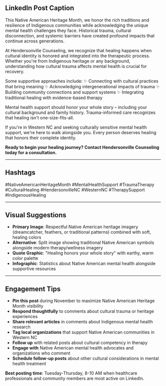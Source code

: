## LinkedIn Post Caption

This Native American Heritage Month, we honor the rich traditions and resilience of Indigenous communities while acknowledging the unique mental health challenges they face. Historical trauma, cultural disconnection, and systemic barriers have created profound impacts that continue across generations.

At Hendersonville Counseling, we recognize that healing happens when cultural identity is honored and integrated into the therapeutic process. Whether you're from Indigenous heritage or any background, understanding how cultural trauma affects mental health is crucial for recovery.

Some supportive approaches include:
✨ Connecting with cultural practices that bring meaning
✨ Acknowledging intergenerational impacts of trauma
✨ Building community connections and support systems
✨ Integrating traditional healing with evidence-based therapy

Mental health support should honor your whole story – including your cultural background and family history. Trauma-informed care recognizes that healing isn't one-size-fits-all.

If you're in Western NC and seeking culturally sensitive mental health support, we're here to walk alongside you. Every person deserves healing that honors their complete identity.

**Ready to begin your healing journey? Contact Hendersonville Counseling today for a consultation.**

---

## Hashtags
#NativeAmericanHeritageMonth #MentalHealthSupport #TraumaTherapy #CulturalHealing #HendersonvilleNC #WesternNC #TherapySupport #IndigenousHealing

---

## Visual Suggestions
- **Primary Image**: Respectful Native American heritage imagery (dreamcatcher, feathers, or traditional patterns) combined with soft, healing colors
- **Alternative**: Split image showing traditional Native American symbols alongside modern therapy/wellness imagery
- **Quote Graphic**: "Healing honors your whole story" with earthy, warm color palette
- **Infographic**: Statistics about Native American mental health alongside supportive resources

---

## Engagement Tips
- **Pin this post** during November to maximize Native American Heritage Month visibility
- **Respond thoughtfully** to comments about cultural trauma or heritage experiences
- **Share relevant articles** in comments about Indigenous mental health research
- **Tag local organizations** that support Native American communities in Western NC
- **Follow up** with related posts about cultural competency in therapy
- **Engage with** Native American mental health advocates and organizations who comment
- **Schedule follow-up posts** about other cultural considerations in mental health treatment

**Best posting time**: Tuesday-Thursday, 8-10 AM when healthcare professionals and community members are most active on LinkedIn.
